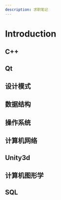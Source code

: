 ```yaml
---
description: 求职笔记
---
```


# Introduction

## C++

## Qt

## 设计模式

## 数据结构

## 操作系统

## 计算机网络

## Unity3d

## 计算机图形学

## SQL


